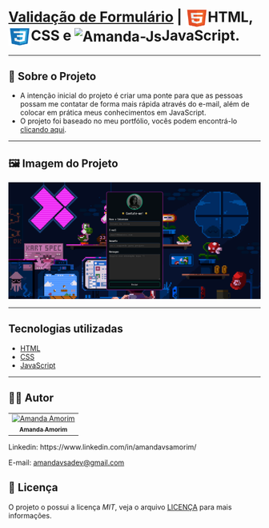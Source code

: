 # [Validação de Formulário](https://amandavsadev.github.io/formValidacao-JS/) | <img align="center" alt="Amanda-HTML" height="35" width="45" src="https://raw.githubusercontent.com/devicons/devicon/master/icons/html5/html5-original.svg">HTML, <img align="center" alt="Amanda-CSS" height="35" width="45" src="https://raw.githubusercontent.com/devicons/devicon/master/icons/css3/css3-original.svg">CSS e <img align="center" alt="Amanda-Js" height="35" width="45" src="https://cdn.jsdelivr.net/gh/devicons/devicon/icons/javascript/javascript-original.svg">JavaScript.
---
## :page_facing_up: Sobre o Projeto
- A intenção inicial do projeto é criar uma ponte para que as pessoas possam me contatar de forma mais rápida através do e-mail, além de colocar em prática meus conhecimentos em JavaScript.
- O projeto foi baseado no meu portfólio, vocês podem encontrá-lo <a href="https://github.com/amandavsadev/mini-portfolio">clicando aqui</a>.
---
## :framed_picture: Imagem do Projeto

![imagem-projeto-final](img-projeto.png)

---
## Tecnologias utilizadas
  * [HTML](https://developer.mozilla.org/pt-BR/docs/Web/HTML) 
  * [CSS](https://developer.mozilla.org/pt-BR/docs/Web/CSS)
  * [JavaScript](https://developer.mozilla.org/pt-BR/docs/Web/JavaScript)
---
## :man_technologist:  Autor

<table class="author">
  <tr>
    <td align="center">
      <a href="https://github.com/amandavsadev">
        <img src="https://avatars.githubusercontent.com/u/104646886?v=4" 
        width="100px;" alt="Amanda Amorim"/>
        <br/>
        <sub>
          <b>Amanda Amorim</b>
        </sub>
      </a>
    </td>
  </tr>
</table>   
   Linkedin:
   https://www.linkedin.com/in/amandavsamorim/
   
   E-mail: amandavsadev@gmail.com
   
  ## 📝 Licença

   O projeto o possui a licença _MIT_, veja o arquivo [LICENÇA](license) para mais informações.
